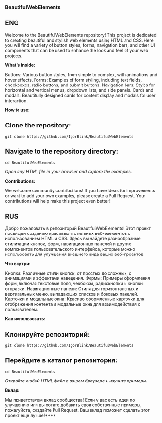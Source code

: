 ### BeautifulWebElements
## ENG
Welcome to the BeautifulWebElements repository! This project is dedicated to creating beautiful and stylish web elements using HTML and CSS. Here you will find a variety of button styles, forms, navigation bars, and other UI components that can be used to enhance the look and feel of your web projects.

 __What's inside:__
 
Buttons: Various button styles, from simple to complex, with animations and hover effects.
Forms: Examples of form styling, including text fields, checkboxes, radio buttons, and submit buttons.
Navigation bars: Styles for horizontal and vertical menus, dropdown lists, and side panels.
Cards and modals: Beautifully designed cards for content display and modals for user interaction.

__How to use:__

## Clone the repository:
```
git clone https://github.com/IgorBlink/BeautifulWebElements
```

## Navigate to the repository directory:
```
cd BeautifulWebElements
```

_Open any HTML file in your browser and explore the examples._

__Contributions:__

We welcome community contributions! If you have ideas for improvements or want to add your own examples, please create a Pull Request. Your contributions will help make this project even better!

## RUS
Добро пожаловать в репозиторий BeautifulWebElements! Этот проект посвящен созданию красивых и стильных веб-элементов с использованием HTML и CSS. Здесь вы найдете разнообразные стилизации кнопок, форм, навигационных панелей и других компонентов пользовательского интерфейса, которые можно использовать для улучшения внешнего вида ваших веб-проектов.

__Что внутри:__

Кнопки: Различные стили кнопок, от простых до сложных, с анимациями и эффектами наведения.
Формы: Примеры оформления форм, включая текстовые поля, чекбоксы, радиокнопки и кнопки отправки.
Навигационные панели: Стили для горизонтальных и вертикальных меню, выпадающих списков и боковых панелей.
Карточки и модальные окна: Красиво оформленные карточки для отображения контента и модальные окна для взаимодействия с пользователем.

__Как использовать:__
## Клонируйте репозиторий:
```
git clone https://github.com/IgorBlink/BeautifulWebElements
```

## Перейдите в каталог репозитория:
```
cd BeautifulWebElements
```
_Откройте любой HTML файл в вашем браузере и изучите примеры._

 __Вклад:__

Мы приветствуем вклад сообщества! Если у вас есть идеи по улучшению или вы хотите добавить свои собственные примеры, пожалуйста, создайте Pull Request. Ваш вклад поможет сделать этот проект еще лучше!****
